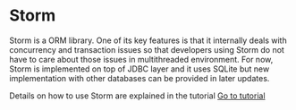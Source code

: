# Storm

Storm is a ORM library. One of its key features is that it internally deals with concurrency and transaction issues 
so that developers using Storm do not have to care about those issues in multithreaded environment. 
For now, Storm is implemented on top of JDBC layer and it uses SQLite but new implementation
 with other databases can be provided in later updates.

Details on how to use Storm are explained in the tutorial
[Go to tutorial](/tutorial/TUTORIAL.md)

